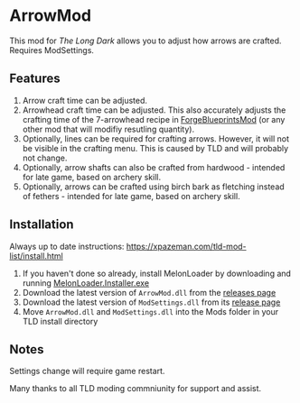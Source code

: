 # ArrowMod

This mod for *The Long Dark* allows you to adjust how arrows are crafted. Requires ModSettings.

## Features

1. Arrow craft time can be adjusted.
2. Arrowhead craft time can be adjusted. This also accurately adjusts the crafting time of the 7-arrowhead recipe in [ForgeBlueprintsMod](https://github.com/ds5678/ForgeBlueprintsMod) (or any other mod that will modifiy resutling quantity).
3. Optionally, lines can be required for crafting arrows. However, it will not be visible in the crafting menu. This is caused by TLD and will probably not change.
4. Optionally, arrow shafts can also be crafted from hardwood - intended for late game, based on archery skill.
5. Optionally, arrows can be crafted using birch bark as fletching instead of fethers - intended for late game, based on archery skill.

## Installation

Always up to date instructions: https://xpazeman.com/tld-mod-list/install.html

1. If you haven't done so already, install MelonLoader by downloading and running [MelonLoader.Installer.exe](https://github.com/HerpDerpinstine/MelonLoader/releases/latest/download/MelonLoader.Installer.exe)
2. Download the latest version of `ArrowMod.dll` from the [releases page](https://github.com/ds5678/tld-ArrowMod/releases/latest)
3. Download the latest version of `ModSettings.dll` from its [release page](https://github.com/zeobviouslyfakeacc/ModSettings/releases/latest)
4. Move `ArrowMod.dll` and `ModSettings.dll` into the Mods folder in your TLD install directory

## Notes

Settings change will require game restart.

Many thanks to all TLD moding commniunity for support and assist.

